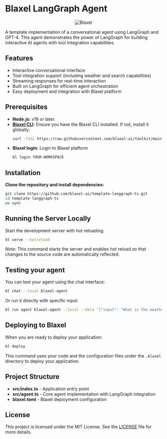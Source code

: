 # Blaxel LangGraph Agent

<p align="center">
  <img src="https://blaxel.ai/logo.png" alt="Blaxel"/>
</p>

A template implementation of a conversational agent using LangGraph and GPT-4. This agent demonstrates the power of LangGraph for building interactive AI agents with tool integration capabilities.

## Features

- Interactive conversational interface
- Tool integration support (including weather and search capabilities)
- Streaming responses for real-time interaction
- Built on LangGraph for efficient agent orchestration
- Easy deployment and integration with Blaxel platform

## Prerequisites

- **Node.js:** v18 or later.
- **[Blaxel CLI](https://docs.blaxel.ai/Get-started):** Ensure you have the Blaxel CLI installed. If not, install it globally:
  ```bash
  curl -fsSL https://raw.githubusercontent.com/blaxel-ai/toolkit/main/install.sh | BINDIR=$HOME/.local/bin sh
  ```
- **Blaxel login:** Login to Blaxel platform
  ```bash
  bl login YOUR-WORKSPACE
  ```

## Installation

**Clone the repository and install dependencies:**

```bash
git clone https://github.com/blaxel-ai/template-langgraph-ts.git
cd template-langgraph-ts
uv sync
```

## Running the Server Locally

Start the development server with hot reloading:

```bash
bl serve --hotreload
```

_Note:_ This command starts the server and enables hot reload so that changes to the source code are automatically reflected.

## Testing your agent

You can test your agent using the chat interface:

```bash
bl chat --local blaxel-agent
```

Or run it directly with specific input:

```bash
bl run agent blaxel-agent --local --data '{"input": "What is the weather in Paris?"}'
```

## Deploying to Blaxel

When you are ready to deploy your application:

```bash
bl deploy
```

This command uses your code and the configuration files under the `.blaxel` directory to deploy your application.

## Project Structure

- **src/index.ts** - Application entry point
- **src/agent.ts** - Core agent implementation with LangGraph integration
- **blaxel.toml** - Blaxel deployment configuration

## License

This project is licensed under the MIT License. See the [LICENSE](LICENSE) file for more details.
